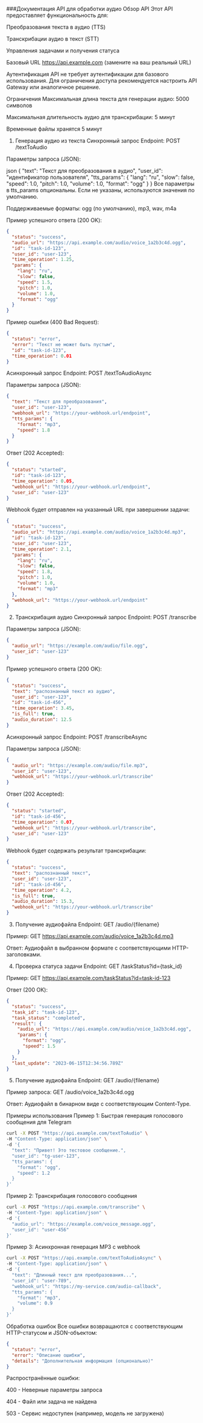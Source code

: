 ###Документация API для обработки аудио
Обзор API
Этот API предоставляет функциональность для:

Преобразования текста в аудио (TTS)

Транскрибации аудио в текст (STT)

Управления задачами и получения статуса

Базовый URL
https://api.example.com (замените на ваш реальный URL)

Аутентификация
API не требует аутентификации для базового использования. Для ограничения доступа рекомендуется настроить API Gateway или аналогичное решение.

Ограничения
Максимальная длина текста для генерации аудио: 5000 символов

Максимальная длительность аудио для транскрибации: 5 минут

Временные файлы хранятся 5 минут

1. Генерация аудио из текста
Синхронный запрос
Endpoint: POST /textToAudio

Параметры запроса (JSON):

json
{
  "text": "Текст для преобразования в аудио",
  "user_id": "идентификатор пользователя",
  "tts_params": {
    "lang": "ru",
    "slow": false,
    "speed": 1.0,
    "pitch": 1.0,
    "volume": 1.0,
    "format": "ogg"
  }
}
Все параметры в tts_params опциональны. Если не указаны, используются значения по умолчанию.

Поддерживаемые форматы: ogg (по умолчанию), mp3, wav, m4a

Пример успешного ответа (200 OK):

```json
{
  "status": "success",
  "audio_url": "https://api.example.com/audio/voice_1a2b3c4d.ogg",
  "id": "task-id-123",
  "user_id": "user-123",
  "time_operation": 1.25,
  "params": {
    "lang": "ru",
    "slow": false,
    "speed": 1.5,
    "pitch": 1.0,
    "volume": 1.0,
    "format": "ogg"
  }
}
```
Пример ошибки (400 Bad Request):

```json
{
  "status": "error",
  "error": "Текст не может быть пустым",
  "id": "task-id-123",
  "time_operation": 0.01
}
```
Асинхронный запрос
Endpoint: POST /textToAudioAsync

Параметры запроса (JSON):

```json
{
  "text": "Текст для преобразования",
  "user_id": "user-123",
  "webhook_url": "https://your-webhook.url/endpoint",
  "tts_params": {
    "format": "mp3",
    "speed": 1.8
  }
}
```
Ответ (202 Accepted):

```json
{
  "status": "started",
  "id": "task-id-123",
  "time_operation": 0.05,
  "webhook_url": "https://your-webhook.url/endpoint",
  "user_id": "user-123"
}
```
Webhook будет отправлен на указанный URL при завершении задачи:

```json
{
  "status": "success",
  "audio_url": "https://api.example.com/audio/voice_1a2b3c4d.mp3",
  "id": "task-id-123",
  "user_id": "user-123",
  "time_operation": 2.1,
  "params": {
    "lang": "ru",
    "slow": false,
    "speed": 1.8,
    "pitch": 1.0,
    "volume": 1.0,
    "format": "mp3"
  },
  "webhook_url": "https://your-webhook.url/endpoint"
}
```
2. Транскрибация аудио
Синхронный запрос
Endpoint: POST /transcribe

Параметры запроса (JSON):

```json
{
  "audio_url": "https://example.com/audio/file.ogg",
  "user_id": "user-123"
}
```
Пример успешного ответа (200 OK):

```json
{
  "status": "success",
  "text": "распознанный текст из аудио",
  "user_id": "user-123",
  "id": "task-id-456",
  "time_operation": 3.45,
  "is_full": true,
  "audio_duration": 12.5
}
```
Асинхронный запрос
Endpoint: POST /transcribeAsync

Параметры запроса (JSON):

```json
{
  "audio_url": "https://example.com/audio/file.mp3",
  "user_id": "user-123",
  "webhook_url": "https://your-webhook.url/transcribe"
}
```
Ответ (202 Accepted):

```json
{
  "status": "started",
  "id": "task-id-456",
  "time_operation": 0.07,
  "webhook_url": "https://your-webhook.url/transcribe",
  "user_id": "user-123"
}
```
Webhook будет содержать результат транскрибации:

```json
{
  "status": "success",
  "text": "распознанный текст",
  "user_id": "user-123",
  "id": "task-id-456",
  "time_operation": 4.2,
  "is_full": true,
  "audio_duration": 15.3,
  "webhook_url": "https://your-webhook.url/transcribe"
}
```
3. Получение аудиофайла
Endpoint: GET /audio/{filename}

Пример:
GET https://api.example.com/audio/voice_1a2b3c4d.mp3

Ответ:
Аудиофайл в выбранном формате с соответствующими HTTP-заголовками.

4. Проверка статуса задачи
Endpoint: GET /taskStatus?id={task_id}

Пример:
GET https://api.example.com/taskStatus?id=task-id-123

Ответ (200 OK):

```json
{
  "status": "success",
  "task_id": "task-id-123",
  "task_status": "completed",
  "result": {
    "audio_url": "https://api.example.com/audio/voice_1a2b3c4d.ogg",
    "params": {
      "format": "ogg",
      "speed": 1.5
    }
  },
  "last_update": "2023-06-15T12:34:56.789Z"
}
```
5. Получение аудиофайла
Endpoint: GET /audio/{filename}

Пример запроса:
GET /audio/voice_1a2b3c4d.ogg

Ответ:
Аудиофайл в бинарном виде с соответствующим Content-Type.

Примеры использования
Пример 1: Быстрая генерация голосового сообщения для Telegram
```bash
curl -X POST "https://api.example.com/textToAudio" \
-H "Content-Type: application/json" \
-d '{
  "text": "Привет! Это тестовое сообщение.",
  "user_id": "tg-user-123",
  "tts_params": {
    "format": "ogg",
    "speed": 1.2
  }
}'
```
Пример 2: Транскрибация голосового сообщения
```bash
curl -X POST "https://api.example.com/transcribe" \
-H "Content-Type: application/json" \
-d '{
  "audio_url": "https://example.com/voice_message.ogg",
  "user_id": "user-456"
}'
```
Пример 3: Асинхронная генерация MP3 с webhook
```bash
curl -X POST "https://api.example.com/textToAudioAsync" \
-H "Content-Type: application/json" \
-d '{
  "text": "Длинный текст для преобразования...",
  "user_id": "user-789",
  "webhook_url": "https://my-service.com/audio-callback",
  "tts_params": {
    "format": "mp3",
    "volume": 0.9
  }
}'
```
Обработка ошибок
Все ошибки возвращаются с соответствующим HTTP-статусом и JSON-объектом:

```json
{
  "status": "error",
  "error": "Описание ошибки",
  "details": "Дополнительная информация (опционально)"
}
```
Распространённые ошибки:

400 - Неверные параметры запроса

404 - Файл или задача не найдена

503 - Сервис недоступен (например, модель не загружена)

